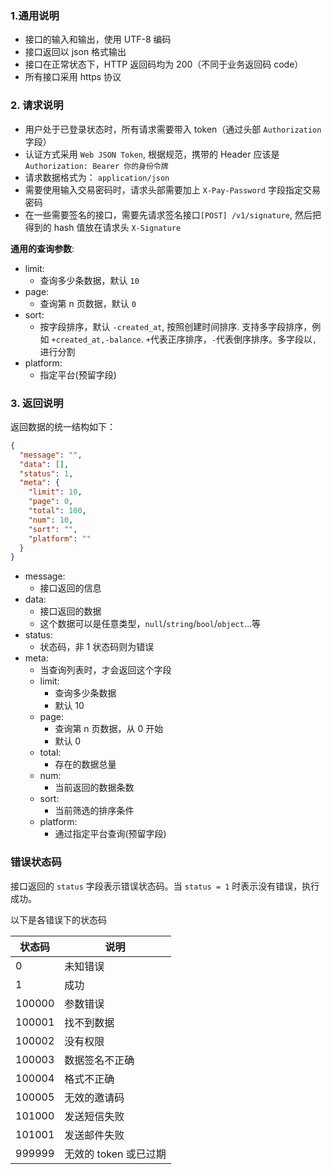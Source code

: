 ### 1.通用说明

- 接口的输入和输出，使用 UTF-8 编码
- 接口返回以 json 格式输出
- 接口在正常状态下，HTTP 返回码均为 200（不同于业务返回码 code）
- 所有接口采用 https 协议

### 2. 请求说明

- 用户处于已登录状态时，所有请求需要带入 token（通过头部 `Authorization` 字段）
- 认证方式采用 `Web JSON Token`, 根据规范，携带的 Header 应该是 `Authorization: Bearer 你的身份令牌`
- 请求数据格式为： `application/json`
- 需要使用输入交易密码时，请求头部需要加上 `X-Pay-Password` 字段指定交易密码
- 在一些需要签名的接口，需要先请求签名接口`[POST] /v1/signature`, 然后把得到的 hash 值放在请求头 `X-Signature`

**通用的查询参数**:

- limit:
  - 查询多少条数据，默认 `10`
- page:
  - 查询第 n 页数据，默认 `0`
- sort:
  - 按字段排序，默认 `-created_at`, 按照创建时间排序. 支持多字段排序，例如 `+created_at,-balance`. `+`代表正序排序，`-`代表倒序排序。多字段以`,`进行分割
- platform:
  - 指定平台(预留字段)

### 3. 返回说明

返回数据的统一结构如下：

```json
{
  "message": "",
  "data": [],
  "status": 1,
  "meta": {
    "limit": 10,
    "page": 0,
    "total": 100,
    "num": 10,
    "sort": "",
    "platform": ""
  }
}
```

- message:
  - 接口返回的信息
- data:
  - 接口返回的数据
  - 这个数据可以是任意类型，`null`/`string`/`bool`/`object`...等
- status:
  - 状态码，非 1 状态码则为错误
- meta:
  - 当查询列表时，才会返回这个字段
  - limit:
    - 查询多少条数据
    - 默认 10
  - page:
    - 查询第 n 页数据，从 0 开始
    - 默认 0
  - total:
    - 存在的数据总量
  - num:
    - 当前返回的数据条数
  - sort:
    - 当前筛选的排序条件
  - platform:
    - 通过指定平台查询(预留字段)

### 错误状态码

接口返回的 `status` 字段表示错误状态码。当 `status = 1` 时表示没有错误，执行成功。

以下是各错误下的状态码

| 状态码 | 说明                  |
| ------ | --------------------- |
| 0      | 未知错误              |
| 1      | 成功                  |
| 100000 | 参数错误              |
| 100001 | 找不到数据            |
| 100002 | 没有权限              |
| 100003 | 数据签名不正确        |
| 100004 | 格式不正确            |
| 100005 | 无效的邀请码          |
| 101000 | 发送短信失败          |
| 101001 | 发送邮件失败          |
| 999999 | 无效的 token 或已过期 |
